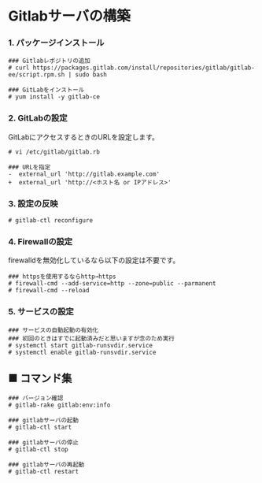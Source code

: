 # Gitlabサーバの構築
### 1. パッケージインストール
```
### Gitlabレポジトリの追加
# curl https://packages.gitlab.com/install/repositories/gitlab/gitlab-ee/script.rpm.sh | sudo bash
```
```
### GitLabをインストール
# yum install -y gitlab-ce
```
### 2. GitLabの設定
GitLabにアクセスするときのURLを設定します。
```
# vi /etc/gitlab/gitlab.rb
```
```
### URLを指定
-  external_url 'http://gitlab.example.com'
+  external_url 'http://<ホスト名 or IPアドレス>'
```
### 3. 設定の反映
```
# gitlab-ctl reconfigure
```
### 4. Firewallの設定
firewalldを無効化しているなら以下の設定は不要です。
```
### httpsを使用するならhttp→https
# firewall-cmd --add-service=http --zone=public --parmanent
# firewall-cmd --reload
```
### 5. サービスの設定
```
### サービスの自動起動の有効化
### 初回のときはすでに起動済みだと思いますが念のため実行
# systemctl start gitlab-runsvdir.service
# systemctl enable gitlab-runsvdir.service
```
## ■ コマンド集
```
### バージョン確認
# gitlab-rake gitlab:env:info
```
```
### gitlabサーバの起動
# gitlab-ctl start

### gitlabサーバの停止
# gitlab-ctl stop

### gitlabサーバの再起動
# gitlab-ctl restart
```
